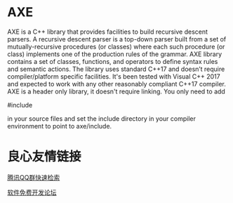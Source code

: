 # AXE

AXE is a C++ library that provides facilities to build recursive descent parsers. A recursive descent parser is a top-down parser built from a set of mutually-recursive procedures (or classes) where each such procedure (or class) implements one of the production rules of the grammar.
AXE library contains a set of classes, functions, and operators to define syntax rules and semantic actions. The library uses standard C++17 and doesn’t require compiler/platform specific facilities. It's been tested with Visual C++ 2017 and expected to work with any other reasonably compliant C++17 compiler.
AXE is a header only library, it doesn't require linking. You only need to add

#include  

in your source files and set the include directory in your compiler environment to point to axe/include.


 # 良心友情链接

[腾讯QQ群快速检索](http://u.720life.cn/s/8cf73f7c)

[软件免费开发论坛](http://u.720life.cn/s/bbb01dc0)